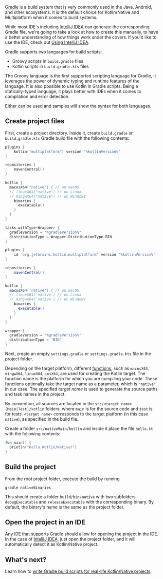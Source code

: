 [//]: # (title: Get started with Kotlin/Native using Gradle)

[Gradle](https://gradle.org) is a build system that is very commonly used in the Java, Android, and other ecosystems. It is the default choice for Kotlin/Native and Multiplatform
when it comes to build systems.

While most IDE's including [IntelliJ IDEA](https://www.jetbrains.com/idea) can generate the corresponding Gradle file, we're going to 
take a look at how to create this manually, to have a better understanding of how things work under the covers. If you'd like to use the IDE, check out 
[Using IntelliJ IDEA](native-get-started.md). 

Gradle supports two languages for build scripts:

- Groovy scripts in `build.gradle` files
- Kotlin scripts in `build.gradle.kts` files

The Groovy language is the first supported scripting language for Gradle, 
it leverages the power of dynamic typing and runtime features of the language. It is also possible to use Kotlin in Gradle scripts. Being a statically-typed language, it plays better with IDEs when 
it comes to compilation and error detection. 

Either can be used and samples will show the syntax for both languages.

## Create project files 

First, create a project directory. Inside it, create `build.gradle` or `build.gradle.kts` 
Gradle build file with the following contents:

<tabs group="build-script">
<tab title="Kotlin" group-key="kotlin">

```kotlin
plugins {
    kotlin("multiplatform") version "%kotlinVersion%"
}

repositories {
    mavenCentral()
}

kotlin {
  macosX64("native") { // on macOS
  // linuxX64("native") // on Linux
  // mingwX64("native") // on Windows
    binaries {
      executable()
    }
  }
}

tasks.withType<Wrapper> {
  gradleVersion = "%gradleVersion%"
  distributionType = Wrapper.DistributionType.BIN
}
```

</tab>
<tab title="Groovy" group-key="groovy">

```groovy
plugins {
    id 'org.jetbrains.kotlin.multiplatform' version '%kotlinVersion%'
}

repositories {
    mavenCentral()
}

kotlin {
  macosX64('native') { // on macOS
  // linuxX64('native') // on Linux
  // mingwX64('native') // on Windows
    binaries {
      executable()
    }
  }
}

wrapper {
  gradleVersion = '%gradleVersion%'
  distributionType = 'BIN'
}
```

</tab>
</tabs>

Next, create an empty `settings.gradle` or `settings.gradle.kts` file in the project folder.

Depending on the target platform, different [functions](multiplatform-dsl-reference.md#targets),
such as `macosX64`, `mingwX64`, `linuxX64`, `iosX64`,
are used for creating the Kotlin target. The function name is the platform for which you are compiling your code. 
These functions optionally take the target name as a parameter, which is `"native"` in our case. 
The specified _target name_ is used to generate the source paths and task names in the project.  

By convention, all sources are located in the `src/<target name>[Main|Test]/kotlin` folders, where `main` is for the source code
and `test` is for tests. `<target name>` corresponds to the target platform (in this case `native`), as specified in the build file. 

Create a folder `src/nativeMain/kotlin` and inside it place the file `hello.kt` with the following contents:

```kotlin
fun main() {
  println("Hello Kotlin/Native!")
}
```

## Build the project

From the root project folder, execute the build by running 

`gradle nativeBinaries`

This should create a folder `build/bin/native` with two subfolders `debugExecutable` and `releaseExecutable` with the corresponding binary.
By default, the binary's name is the same as the project folder. 

## Open the project in an IDE

Any IDE that supports Gradle should allow for opening the project in the IDE. In the case of [IntelliJ IDEA](https://www.jetbrains.com/idea),
just open the project folder, and it will automatically detect it as Kotlin/Native project. 

## What's next?

Learn how to [write Gradle build scripts for real-life Kotlin/Native projects](multiplatform-dsl-reference.md).

